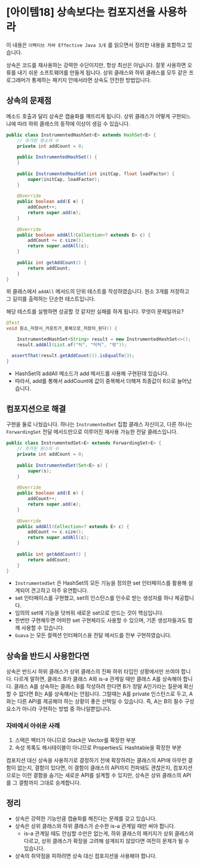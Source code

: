 # [아이템18] 상속보다는 컴포지션을 사용하라

이 내용은 `이펙티브 자바 Effective Java 3/E` 를 읽으면서 정리한 내용을 포함하고 있습니다.

상속은 코드를 재사용하는 강력한 수단이지만, 항상 최선은 아닙니다. 잘못 사용하면 오류를 내기 쉬운 소프트웨어를 만들게 됩니다. 상위 클래스와 하위 클래스를 모두 같은 프로그래머가 통제하는 패키지 안에서라면 상속도 안전한 방법입니다.



## 상속의 문제점

메소드 호출과 달리 상속은 캡슐화를 깨뜨리게 됩니다. 상위 클래스가 어떻게 구현되느냐에 따라 하위 클래스의 동작에 이상이 생길 수 있습니다.



```java
public class InstrumentedHashSet<E> extends HashSet<E> {
	// 추가된 원소의 수
	private int addCount = 0;
	
	public InstrumentedHashSet() {
	}
	
	public InstrumentedHashSet(int initCap, float loadFactor) {
		super(initCap, loadFactor);
	}
	
	@Override
	public boolean add(E e) {
		addCount++;
		return super.add(e);
	}
	
	@Override
	public boolean addAll(Collection<? extends E> c) {
		addCount += c.size();
		return super.addAll(c);
	}
	
	public int getAddCount() {
		return addCount;
	}
}
```

위 클래스에서 `addAll` 메서드의 단위 테스트를 작성하였습니다. 원소 3개를 저장하고 그 길이를 출력하는 단순한 테스트입니다.

해당 테스트를 실행하면 성공할 것 같지만 실패를 하게 됩니다. 무엇이 문제일까요?

```java
@Test
void 원소_저장시_카운트가_중복으로_저장이_된다() {

	InstrumentedHashSet<String> result = new InstrumentedHashSet<>();
	result.addAll(List.of("틱", "틱틱", "펑"));

  assertThat(result.getAddCount()).isEqualTo(3);
}
```

- HashSet의 addAll 메소드가 add 메서드를 사용해 구현된데 있습니다.
- 따라서, add를 통해서 addCount에 값이 중복해서 더해져 최종값이 6으로 늘어났습니다.



## 컴포지션으로 해결

구현을 둘로 나눴습니다. 하나는 `InstrumentedSet` 집합 클래스 자신이고, 다른 하나는 `ForwardingSet` 전달 메서드만으로 이루어진 재사용 가능한 전달 클래스입니다.

```java
public class InstrumentedSet<E> extends ForwardingSet<E> {
	// 추가된 원소의 수
	private int addCount = 0;
	
	public InstrumentedSet(Set<E> s) {
		super(s);
	}
	
	@Override
	public boolean add(E e) {
		addCount++;
		return super.add(e);
	}
	
	@Override
	public addAll(Collection<? extends E> c) {
		addCount += c.size();
		return super.addAll(c);
	}
	
	public int getAddCount() {
		return addCount;
	}
}
```

- `InstrumentedSet` 은 HashSet의 모든 기능을 정의한 set 인터페이스를 활용해 설계되어 견고하고 아주 유연합니다. 
- set 인터페이스를 구현했고, set의 인스턴스를 인수로 받는 생성자를 하나 제공합니다.
- 임의의 set에 기능을 덧씌워 새로운 set으로 만드는 것이 핵심입니다.
- 한번만 구현해두면 어떠한 set 구현체라도 사용할 수 있으며, 기존 생성자들과도 함께 사용할 수 있습니다.
- `Guava` 는 모든 컬렉션 인터페이스용 전달 메서드를 전부 구현하였습니다.



## 상속을 반드시 사용한다면

상속은 반드시 하위 클래스가 상위 클래스의 진짜 하위 타입인 상황에서만 쓰여야 합니다. 다르게 말하면, 클래스 B가 클래스 A와 is-a 관계일 때만 클래스 A를 상속해야 합니다. 클래스 A를 상속하는 클래스 B를 작성하려 한다면 B가 정말 A인가라는 질문에 확신할 수 없다면 B는 A를 상속해서는 안됩니다. 그럴때는 A를 private 인스턴스로 두고, A와는 다른 API를 제공해야 하는 상황이 좋은 선택일 수 있습니다. 즉, A는 B의 필수 구성요소가 아니라 구현하는 방법 중 하나일뿐입니다.



### 자바에서 아쉬운 사례

1. 스택은 벡터가 아니므로 Stack은 Vector를 확장한 부분
2. 속성 목록도 해시테이블이 아니므로 Properties도 Hashtable을 확장한 부분



컴포지션 대신 상속을 사용하기로 결정하기 전에 확장하려는 클래스의 API에 아무런 결함이 없는지, 결함이 있다면, 이 결함이 클래스의 API까지 전파돼도 괜찮은지, 컴포지션으로는 이런 결함을 숨기는 새로운 API를 설계할 수 있지만, 상속은 상위 클래스의 API를 그 결함까지 그대로 승계합니다.



## 정리

- 상속은 강력한 기능만큼 캡슐화를 해친다는 문제를 갖고 있습니다.
- 상속은 상위 클래스와 하위 클래스가 순수한 is-a 관계일 때만 써야 합니다.
  - is-a 관계일 때도 안심할 수만은 없는게, 하위 클래스의 패키지가 상위 클래스와 다르고, 상위 클래스가 확장을 고려해 설계되지 않았다면 여전히 문제가 될 수 있습니다.
- 상속의 취약점을 피하려면 상속 대신 컴포지션을 사용해야 합니다.
